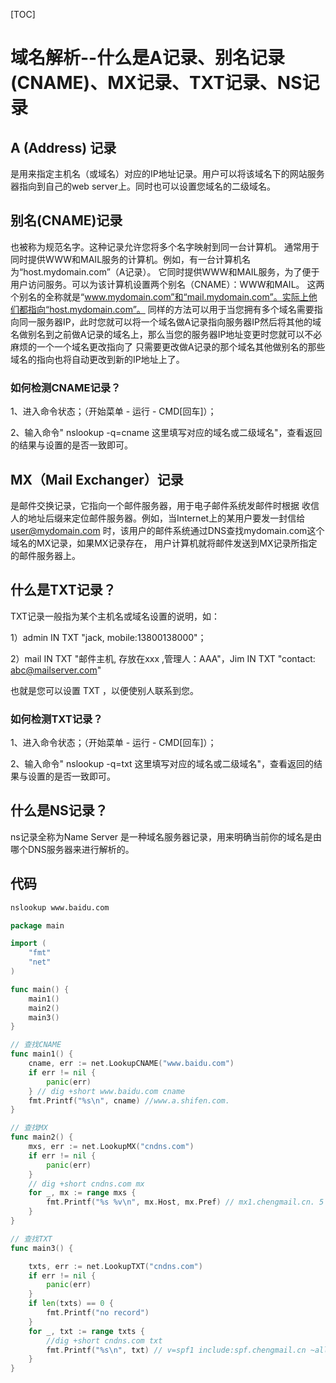 <!-- toc -->
[TOC]
# 域名解析--什么是A记录、别名记录(CNAME)、MX记录、TXT记录、NS记录

## A (Address) 记录

是用来指定主机名（或域名）对应的IP地址记录。用户可以将该域名下的网站服务器指向到自己的web server上。同时也可以设置您域名的二级域名。

## 别名(CNAME)记录

也被称为规范名字。这种记录允许您将多个名字映射到同一台计算机。 通常用于同时提供WWW和MAIL服务的计算机。例如，有一台计算机名为“host.mydomain.com”（A记录）。 它同时提供WWW和MAIL服务，为了便于用户访问服务。可以为该计算机设置两个别名（CNAME）：WWW和MAIL。 这两个别名的全称就是“www.mydomain.com”和“mail.mydomain.com”。实际上他们都指向“host.mydomain.com”。 同样的方法可以用于当您拥有多个域名需要指向同一服务器IP，此时您就可以将一个域名做A记录指向服务器IP然后将其他的域名做别名到之前做A记录的域名上，那么当您的服务器IP地址变更时您就可以不必麻烦的一个一个域名更改指向了 只需要更改做A记录的那个域名其他做别名的那些域名的指向也将自动更改到新的IP地址上了。

### 如何检测CNAME记录？

1、进入命令状态；（开始菜单 - 运行 - CMD[回车]）；

2、输入命令" nslookup -q=cname 这里填写对应的域名或二级域名"，查看返回的结果与设置的是否一致即可。 



## MX（Mail Exchanger）记录

是邮件交换记录，它指向一个邮件服务器，用于电子邮件系统发邮件时根据 收信人的地址后缀来定位邮件服务器。例如，当Internet上的某用户要发一封信给 user@mydomain.com 时，该用户的邮件系统通过DNS查找mydomain.com这个域名的MX记录，如果MX记录存在， 用户计算机就将邮件发送到MX记录所指定的邮件服务器上。



## 什么是TXT记录？

TXT记录一般指为某个主机名或域名设置的说明，如：

1）admin IN TXT "jack, mobile:13800138000"；

2）mail IN TXT "邮件主机, 存放在xxx ,管理人：AAA"，Jim IN TXT "contact: abc@mailserver.com"

也就是您可以设置 TXT ，以便使别人联系到您。



### 如何检测TXT记录？

1、进入命令状态；（开始菜单 - 运行 - CMD[回车]）；

2、输入命令" nslookup -q=txt 这里填写对应的域名或二级域名"，查看返回的结果与设置的是否一致即可。 



## 什么是NS记录？

ns记录全称为Name Server 是一种域名服务器记录，用来明确当前你的域名是由哪个DNS服务器来进行解析的。

## 代码
```cmd
nslookup www.baidu.com
```
```go
package main

import (
	"fmt"
	"net"
)

func main() {
	main1()
	main2()
	main3()
}

// 查找CNAME
func main1() {
	cname, err := net.LookupCNAME("www.baidu.com")
	if err != nil {
		panic(err)
	} // dig +short www.baidu.com cname
	fmt.Printf("%s\n", cname) //www.a.shifen.com.
}

// 查找MX
func main2() {
	mxs, err := net.LookupMX("cndns.com")
	if err != nil {
		panic(err)
	}
	// dig +short cndns.com mx
	for _, mx := range mxs {
		fmt.Printf("%s %v\n", mx.Host, mx.Pref) // mx1.chengmail.cn. 5
	}
}

// 查找TXT
func main3() {

	txts, err := net.LookupTXT("cndns.com")
	if err != nil {
		panic(err)
	}
	if len(txts) == 0 {
		fmt.Printf("no record")
	}
	for _, txt := range txts {
		//dig +short cndns.com txt
		fmt.Printf("%s\n", txt) // v=spf1 include:spf.chengmail.cn ~all
	}
}

```